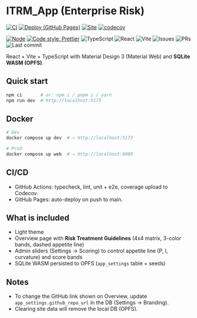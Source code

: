 # ITRM_App (Enterprise Risk)

[![CI](https://github.com/gotaker/ITRM_App/actions/workflows/ci.yml/badge.svg?branch=main)](https://github.com/gotaker/ITRM_App/actions/workflows/ci.yml)
[![Deploy (GitHub Pages)](https://github.com/gotaker/ITRM_App/actions/workflows/deploy-pages.yml/badge.svg?branch=main)](https://github.com/gotaker/ITRM_App/actions/workflows/deploy-pages.yml)
[![Site](https://img.shields.io/website?url=https%3A%2F%2Fgotaker.github.io%2FITRM_App%2F)](https://gotaker.github.io/ITRM_App/)
[![codecov](https://codecov.io/gh/gotaker/ITRM_App/branch/main/graph/badge.svg)](https://codecov.io/gh/gotaker/ITRM_App)

<!-- Extra badges -->
[![Node](https://img.shields.io/badge/node-20%2B-339933?logo=node.js&logoColor=white)](#)
[![Code style: Prettier](https://img.shields.io/badge/code_style-Prettier-ff69b4.svg?logo=prettier)](https://prettier.io/)
![TypeScript](https://img.shields.io/badge/TypeScript-5.x-3178c6?logo=typescript&logoColor=white)
![React](https://img.shields.io/badge/React-18-61dafb?logo=react&logoColor=061C30)
![Vite](https://img.shields.io/badge/Vite-5-646CFF?logo=vite&logoColor=white)
![Issues](https://img.shields.io/github/issues/gotaker/ITRM_App)
![PRs](https://img.shields.io/github/issues-pr/gotaker/ITRM_App)
![Last commit](https://img.shields.io/github/last-commit/gotaker/ITRM_App)

React + Vite + TypeScript with Material Design 3 (Material Web) and **SQLite WASM (OPFS)**.

## Quick start
```bash
npm ci       # or: npm i / pnpm i / yarn
npm run dev  # http://localhost:5173
```

## Docker
```bash
# Dev
docker compose up dev  # → http://localhost:5173

# Prod
docker compose up web  # → http://localhost:8080
```

## CI/CD
- GitHub Actions: typecheck, lint, unit + e2e, coverage upload to Codecov.
- GitHub Pages: auto-deploy on push to main.

## What is included
- Light theme
- Overview page with **Risk Treatment Guidelines** (4x4 matrix, 3-color bands, dashed appetite line)
- Admin sliders (Settings → Scoring) to control appetite line (P, I, curvature) and score bands
- SQLite WASM persisted to OPFS (`app_settings` table + seeds)

## Notes
- To change the GitHub link shown on Overview, update `app_settings.github_repo_url` in the DB (Settings → Branding).
- Clearing site data will remove the local DB (OPFS).
